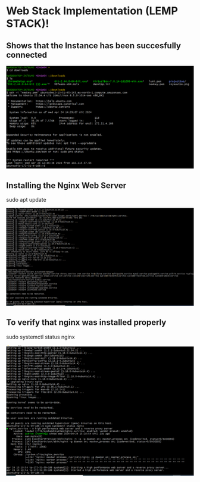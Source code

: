 # Web Stack Implementation (LEMP STACK)!

## Shows that the Instance has been succesfully connected

![1_load!](./img/1_load.png)

## Installing the Nginx Web Server
sudo apt update

![1_load!](./img/2_nginxinstall.png)

## To verify that nginx was installed properly
sudo systemctl status nginx

![1_load!](./img/2_nginxrunning.png)

